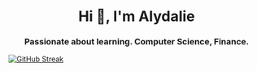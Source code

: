 <h1 align="center">Hi 👋, I'm Alydalie</h1>
<h3 align="center">Passionate about learning. Computer Science, Finance.</h3>
<a href="" target="blank"><img align="center" src="https://streak-stats.demolab.com?user=Alydalie&theme=holi-theme&hide_border=true&mode=weekly&card_width=494&type=png&hide_current_streak=true" alt="GitHub Streak" /></a>
